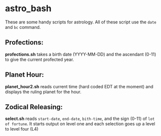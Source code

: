 # astro_bash
These are some handy scripts for astrology. All of these script use the `date` and `bc` command. 

## Profections:
**profections.sh** takes a birth date (YYYY-MM-DD) and the ascendant (0-11) to give the current profected year.

## Planet Hour:
**planet_hour2.sh** reads current time (hard coded EDT at the moment) and displays the ruling planet for the hour.

## Zodical Releasing:
**select.sh** reads `start-date`, `end-date`, `bith-time`, and the sign (0-11) of `lot of fortune`. It starts output on level one and each selection goes up a level to level four (L4)

